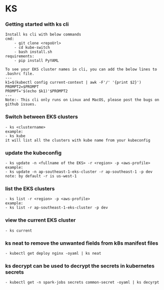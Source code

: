 # KS 

### Getting started with ks cli
    Install ks cli with below commands
    cmd:
        - git clone <repoUrl>
        - cd kube-switch
        - bash install.sh
    requirements:
        - pip install PyYAML

    To see your EKS cluster names in cli, you can add the below lines to .bashrc file.
    ---
    k1=$(kubectl config current-context | awk -F'/' '{print $2}')
    PROMPT2=$PROMPT
    PROMPT='$(echo $k1)'$PROMPT2
    ---
    Note:- This cli only runs on Linux and MacOS, please post the bugs on github issues.


### Switch between EKS clusters

    - ks <clustername> 
    example:
    - ks kube
    it will list all the clusters with kube name from your kubeconfig

### update the kubeconfig
    - ks update -n <fullname of the EKS> -r <region> -p <aws-profile>
    example:
    - ks update -n ap-southeast-1-eks-cluster -r ap-southeast-1 -p dev
    note: by default -r is us-west-1

### list the EKS clusters
    - ks list -r <region> -p <aws-profile>
    example:
    - ks list -r ap-southeast-1-eks-cluster -p dev

### view the current EKS cluster
    - ks current

### ks neat to remove the unwanted fields from k8s manifest files
    - kubectl get deploy nginx -oyaml | ks neat

### ks decrypt can be used to decrypt the secrets in kubernetes secrets
    - kubectl get -n spark-jobs secrets common-secret -oyaml | ks decyrpt
